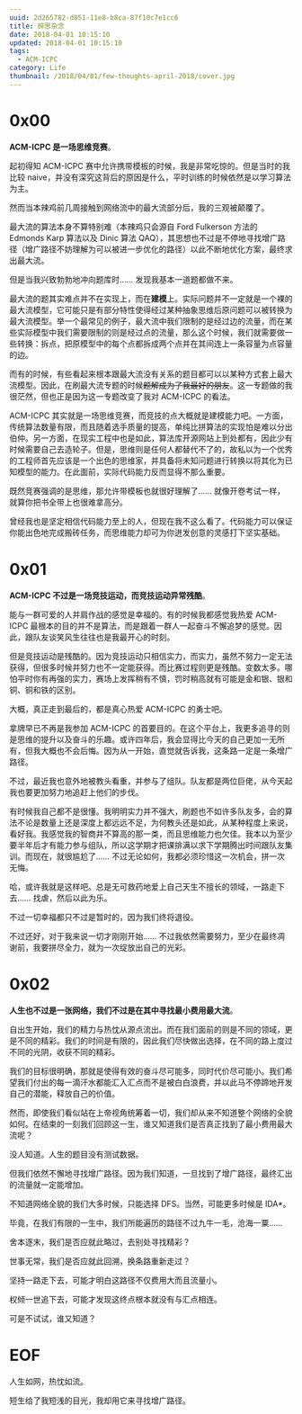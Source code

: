 ```yaml
---
uuid: 2d265782-d851-11e8-b8ca-87f10c7e1cc6
title: 碎思杂念
date: 2018-04-01 10:15:10
updated: 2018-04-01 10:15:10
tags: 
  - ACM-ICPC
category: Life
thumbnail: /2018/04/01/few-thoughts-april-2018/cover.jpg
---
```


# 0x00

**ACM-ICPC 是一场思维竞赛**。

起初得知 ACM-ICPC 赛中允许携带模板的时候，我是非常吃惊的。但是当时的我比较 naive，并没有深究这背后的原因是什么，平时训练的时候依然是以学习算法为主。

然而当本辣鸡前几周接触到网络流中的最大流部分后，我的三观被颠覆了。

最大流的算法本身不算特别难（本辣鸡只会源自 Ford Fulkerson 方法的 Edmonds Karp 算法以及 Dinic 算法 QAQ），其思想也不过是不停地寻找增广路径（增广路径不妨理解为可以被进一步优化的路径）以此不断地优化方案，最终求出最大流。

但是当我兴致勃勃地冲向题库时…… 发现我基本一道题都做不来。

最大流的题其实难点并不在实现上，而在**建模**上。实际问题并不一定就是一个裸的最大流模型，它可能只是有部分特性使得经过某种抽象思维后原问题可以被转换为最大流模型。举一个最常见的例子，最大流中我们限制的是经过边的流量，而在某些实际模型中我们需要限制的则是经过点的流量，那么这个时候，我们就需要做一些转换：拆点，把原模型中的每个点都拆成两个点并在其间连上一条容量为点容量的边。

而有的时候，有些看起来根本跟最大流没有关系的题目都可以以某种方式套上最大流模型。因此，在刷最大流专题的时候~~题解成为了我最好的朋友~~。这一专题做的我很茫然，但也正是因为这一专题改变了我对 ACM-ICPC 的看法。

ACM-ICPC 其实就是一场思维竞赛，而竞技的点大概就是建模能力吧。一方面，传统算法数量有限，而且随着选手质量的提高，单纯比拼算法的实现怕是难以分出伯仲。另一方面，在现实工程中也是如此，算法库开源网站上到处都有，因此少有时候需要自己去造轮子。但是，思维则是任何人都替代不了的，故私以为一个优秀的工程师首先应该是一个出色的思维家，并具备将未知问题进行转换以将其化为已知模型的能力。在此面前，实际代码能力反而显得不那么重要。

既然竞赛强调的是思维，那允许带模板也就很好理解了…… 就像开卷考试一样，就算你把书全带上也很难拿高分。

曾经我也是坚定相信代码能力至上的人，但现在我不这么看了。代码能力可以保证你能出色地完成搬砖任务，而思维能力却可为你迸发创意的灵感打下坚实基础。

# 0x01

**ACM-ICPC 不过是一场竞技运动，而竞技运动异常残酷**。

能与一群可爱的人并肩作战的感觉是幸福的。有的时候我都感觉我热爱 ACM-ICPC 最根本的目的并不是算法，而是跟着一群人一起奋斗不懈追梦的感觉。因此，跟队友谈笑风生往往也是我最开心的时刻。

但是竞技运动是残酷的。因为竞技运动只相信实力，而实力，虽然不努力一定无法获得，但很多时候并努力也不一定能获得。而比赛过程则更是残酷。变数太多。哪怕平时你有再强的实力，赛场上发挥稍有不慎，罚时稍高就有可能是金和银、银和铜、铜和铁的区别。

大概，真正走到最后的，都是真心热爱 ACM-ICPC 的勇士吧。

拿牌早已不再是我参加 ACM-ICPC 的首要目的。在这个平台上，我更多追寻的则是思维的提升以及奋斗的乐趣。或许四年后，我会显得比今天的自己更加一无所有，但我大概也不会后悔。因为从一开始，直觉就告诉我，这条路一定是一条增广路径。

不过，最近我也意外地被教头看重，并参与了组队。队友都是两位巨佬，从今天起我也要更加努力地追赶上他们的步伐。

有时候我自己都不是很懂。我明明实力并不强大，刷题也不如许多队友多，会的算法不论是数量上还是深度上都远远不足，为何教头还是如此，从某种程度上来说，看好我。我感觉我的智商并不算高的那一类，而且思维能力也欠佳。我本以为至少要半年后才有能力参与组队，所以这学期才把课排满以求下学期腾出时间跟队友集训。而现在，就很尴尬了…… 不过无论如何，我都必须珍惜这一次机会，拼一次无悔。

哈，或许我就是这样吧。总是无可救药地爱上自己天生不擅长的领域，一路走下去…… 找虐，然后以此为乐。

不过一切幸福都只不过是暂时的，因为我们终将退役。

不过还好，对于我来说一切才刚刚开始…… 不过我依然需要努力，至少在最终凋谢前，我要拼尽全力，就为一次绽放出自己的光彩。

# 0x02

**人生也不过是一张网络，我们不过是在其中寻找最小费用最大流**。

自出生开始，我们的精力与热忱从源点流出。而在我们面前的则是不同的领域，更是不同的精彩。我们的时间是有限的，因此我们尽快做出选择，在不同的路上度过不同的光阴，收获不同的精彩。

我们的目标很明确，那就是使得有效的奋斗尽可能多，同时代价尽可能小。我们希望我们付出的每一滴汗水都能汇入汇点而不是被白白浪费，并以此马不停蹄地开发自己的潜能，释放自己的价值。

然而，即使我们看似站在上帝视角统筹着一切，我们却从来不知道整个网络的全貌如何。在结束的一刻我们回顾这一生，谁又知道我们是否真正找到了最小费用最大流呢？

没人知道。人生的题目没有测试数据。

但我们依然不懈地寻找增广路径。因为我们知道，一旦找到了增广路径，最终汇出的流量就一定能增加。

不知道网络全貌的我们大多时候，只能选择 DFS。当然，可能更多时候是 IDA\*。

毕竟，在我们有限的一生中，我们所能遍历的路径不过九牛一毛，沧海一粟……

舍本逐末，我们是否应就此略过，去别处寻找精彩？

世事无常，我们是否应就此回溯，换条路重新走过？

坚持一路走下去，可能才明白这路径不仅费用大而且流量小。

权倾一世追下去，可能才发现这终点根本就没有与汇点相连。

可是不试试，谁又知道？

# EOF

人生如网，热忱如流。

短生给了我短浅的目光，我却用它来寻找增广路径。
